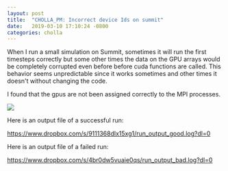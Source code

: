 ```yaml
---
layout: post
title:  "CHOLLA_PM: Incorrect device Ids on summit"
date:   2019-03-10 17:10:24 -0800
categories: cholla
---
```


When I run a small simulation on Summit, sometimes it will run the first timesteps correctly but some other times the data on the GPU arrays would be completely corrupted even before before cuda functions are called. This behavior seems unpredictable since it works sometimes and other times it doesn't without changing the code.

I found that the gpus are not been assigned correctly to the MPI processes.

<img src="{{ site.url }}assets/images/device_ids">




Here is an output file of a successful run:

https://www.dropbox.com/s/9111368dlx15xg1/run_output_good.log?dl=0

Here is an output file of a failed run:

https://www.dropbox.com/s/4br0dw5vuaie0qs/run_output_bad.log?dl=0


